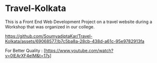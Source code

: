 # Travel-Kolkata
This is a Front End Web Development Project on a travel website during a Workshop that was organized in our college.


https://github.com/SoumyadiptaKar/Travel-Kolkata/assets/69068577/b7c5ba8a-28cb-438d-a61c-95e9782913fa

For Better Quality : [https://www.youtube.com/watch?v=0lEArXF4eIM&t=17s]
